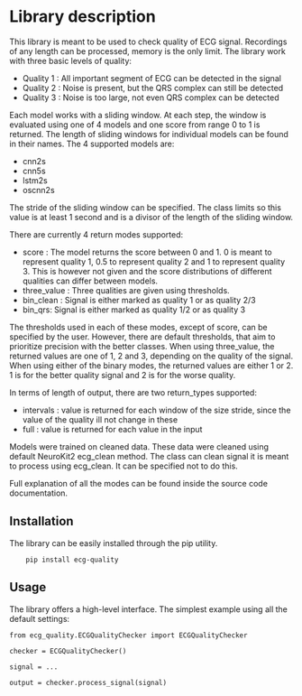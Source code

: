 Library description
================

This library is meant to be used to check quality of ECG signal. Recordings of any length can be processed, memory is the only limit. The library work with three basic levels of quality:

 - Quality 1 : All important segment of ECG can be detected in the signal
 - Quality 2 : Noise is present, but the QRS complex can still be detected
 - Quality 3 : Noise is too large, not even QRS complex can be detected

Each model works with a sliding window. At each step, the window is evaluated using one of 4 models and one score from range 0 to 1 is returned. The length of sliding windows for individual models can be found in their names. The 4 supported models are:

- cnn2s
- cnn5s
- lstm2s
- oscnn2s

The stride of the sliding window can be specified. The class limits so this value is at least 1 second and is a divisor of the length of the sliding window. 

There are currently 4 return modes supported:
 

 - score : The model returns the score between 0 and 1. 0 is meant to represent quality 1, 0.5 to represent quality 2 and 1 to represent quality 3. This is however not given and the score distributions of different qualities can differ between models.
 - three_value : Three qualities are given using thresholds.
 - bin_clean : Signal is either marked as quality 1 or as quality 2/3
 - bin_qrs: Signal is either marked as quality 1/2 or as quality 3

The thresholds used in each of these modes, except of score, can be specified by the user. However, there are default thresholds, that aim to prioritize precision with the better classes. When using three_value, the returned values are one of 1, 2 and 3, depending on the quality of the signal. When using either of the binary modes, the returned values are either 1 or 2. 1 is for the better quality signal and 2 is for the worse quality.

In terms of length of output, there are two return_types supported:

 -  intervals : value is returned for each window of the size stride, since the value of the quality ill not change in these
 - full : value is returned for each value in the input

Models were trained on cleaned data. These data were cleaned using default NeuroKit2 ecg_clean method. The class can clean signal it is meant to process using ecg_clean. It can be specified not to do this. 

Full explanation of all the modes can be found inside the source code documentation.

Installation
-------------

The library can be easily installed through the pip utility.

		pip install ecg-quality

Usage
-------
The library offers a high-level interface. The simplest example using all the default settings:

	from ecg_quality.ECGQualityChecker import ECGQualityChecker  
  
	checker = ECGQualityChecker()  
	 
	signal = ...	 
  
	output = checker.process_signal(signal)  
  

